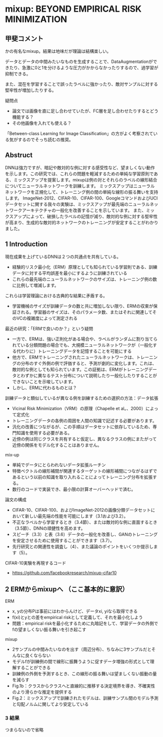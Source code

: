 ﻿# mixup: BEYOND EMPIRICAL RISK MINIMIZATION

## 甲斐コメント
かの有名なmixup。結果は地味だが理論は結構楽しい。

データとデータの中間みたいなものを生成することで、DataAugmentationができたり、急激に0と1を分けるような圧力がかからなかったりするので、過学習が抑制できる。

また、混在を学習することで誤ったラベルに強かったり、敵対サンプルに対する堅牢性が増加したりする。

疑問点
- 論文では画像を直に足し合わせていたが、FC層を足し合わせたりするとどう機能する？
- その他画像を入れても使える？


「Between-class Learning for Image Classification」の方がよく考察されている気がするのでそっち読むの推奨。



## Abstruct
DNNは強力ですが、暗記や敵対的な例に対する感受性など、望ましくない動作を示します。この研究では、これらの問題を軽減するための単純な学習原則である、ミックスアップを提案します。mixupは例の対とそれらのラベルの線形結合についてニューラルネットワークを訓練します。
ミックスアップはニューラルネットワークを正規化して、トレーニング例の間の単純な線形の振る舞いを支持します。 ImageNet-2012、CIFAR-10、CIFAR-100、GoogleコマンドおよびUCIデータセットに関する我々の実験は、ミックスアップが最先端のニューラルネットワークアーキテクチャの一般化を改善することを示しています。 また、ミックスアップによって、破損したラベルの記憶が減り、敵対的な例に対する堅牢性が高まり、生成的な敵対的ネットワークのトレーニングが安定することがわかりました。

## 1 Introduction
現在成果を上げているDNNは２つの共通点を共有している。
- 経験的リスク最小化（ERM）原理としても知られている学習則である、訓練データに対する平均誤差を最小にするように訓練されている
- これらの最先端のニューラルネットワークのサイズは、トレーニング例の数に比例して増減します。

これらは学習理論における古典的な結果に矛盾する。
- 学習機械のサイズが訓練データの数と共に増加しない限り、ERMの収束が保証される。学習器のサイズは、そのパラメータ数、またはそれに関連してそのVCの複雑度によって測定される

最近の研究：「ERMで良いのか？」という疑問
- 一方で、ERMは、強い正則化がある場合や、ラベルがランダムに割り当てられている分類問題の場合でも、大規模ニューラルネットワークが（一般化する代わりに）トレーニングデータを記憶することを可能にする
- 他方で、ERMでトレーニングされたニューラルネットワークは、トレーニングの分布のすぐ外側の例で評価すると、予測が劇的に変化します。これは、敵対的な例としても知られています。この証拠は、ERMがトレーニングデータとわずかに異なるテスト分布について説明したり一般化したりすることができないことを示唆しています。
- しかし、ERMに代わるものとは？

訓練データと類似しているが異なる例を訓練するための選択の方法：データ拡張
- Vicinal Risk Minimization（VRM）の原理（Chapelle et al。、2000）によって定式化
- トレーニングデータの各例の周囲を人間の知識で記述する必要があります。
- 汎化の改善につながるが、この手順はデータセットに依存しているため、専門知識を使用する必要がある。
- 近傍の例は同じクラスを共有すると仮定し、異なるクラスの例にまたがって近傍の関係をモデル化することはありません。

mix-up
- 単純でデータにとらわれないデータ拡張ルーチン
- 特徴ベクトルの線形補間が関連するターゲットの線形補間につながるはずであるという以前の知識を取り入れることによってトレーニング分布を拡張する。
- 数行のコードで実装でき、最小限の計算オーバーヘッドで済む。

論文の構成
- CIFAR-10、CIFAR-100、およびImageNet-2012の画像分類データセットにおいて新しい最先端の性能を可能にします（3.1および3.2）。
- 不正なラベルから学習するとき（3.4節）、または敵対的な例に直面するとき（3.5節）、DNNの頑健性を高めます。
- スピーチ（3.3）と表（3.6）データの一般化を改善し、GANのトレーニングを安定させるために使用することができます（3.7）。
- 先行研究との関連性を調査し（4）、また議論のポイントをいくつか提示します（5）。

CIFAR-10実験を再現するコード
- https://github.com/facebookresearch/mixup-cifar10

## 2 ERMからmixupへ （ここ基本的に意訳）
ERM
- x, yの分布Pは事前にはわからんけど、データxi, yiなら取得できる
- f(xi)とyとの差をempirical riskとして定義して、それを最小化しよう
- 問題：empirical riskを最小化するために丸暗記をして、学習データの外側でfの望ましくない振る舞いを引き起こす

mixup
- 2サンプルの中間みたいなのを出す（周辺分布）、ちなみに3サンプルだとそんなに良くならない
- モデルfが訓練例の間で線形に振舞うように促すデータ増強の形式として理解することができる
- 訓練例の外側を予測するとき、この線形の振る舞いは望ましくない振動の量を減らす
- Fig.1b：クラスからクラスへと直線的に推移する決定境界を導き、不確実性のより滑らかな推定を提供する
- Fig.2：ミックスアップで訓練されたモデルは、訓練サンプル間のモデル予測と勾配ノルムに関してより安定している

### 3 結果
つまらないので省略
